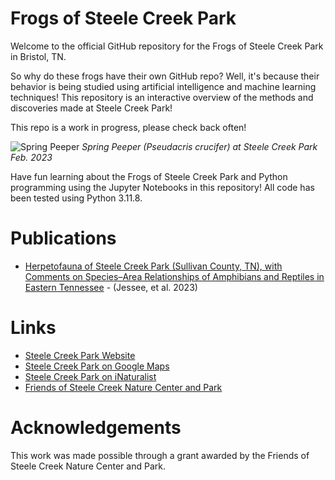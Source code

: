 # Frogs of Steele Creek Park

Welcome to the official GitHub repository for the Frogs of Steele Creek Park in Bristol, TN.

So why do these frogs have their own GitHub repo? Well, it's because their behavior is being studied using artificial intelligence and machine learning techniques! This repository is an interactive overview of the methods and discoveries made at Steele Creek Park! 

This repo is a work in progress, please check back often!

![Spring Peeper](data/images/spring-peeper.jpg)
<i>Spring Peeper (Pseudacris crucifer) at Steele Creek Park Feb. 2023</i>

Have fun learning about the Frogs of Steele Creek Park and Python programming using the Jupyter Notebooks in this repository! All code has been tested using Python 3.11.8.

# Publications
- [Herpetofauna of Steele Creek Park (Sullivan County, TN), with Comments on Species–Area Relationships of Amphibians and Reptiles in Eastern Tennessee](https://bioone.org/journals/southeastern-naturalist/volume-21/issue-1/058.021.0110/Herpetofauna-of-Steele-Creek-Park-Sullivan-County-TN-with-Comments/10.1656/058.021.0110.short) - (Jessee, et al. 2023)

# Links
- [Steele Creek Park Website](https://www.bristoltn.org/166/Steele-Creek-Park)
- [Steele Creek Park on Google Maps](https://maps.app.goo.gl/NuSGCce9vAFTKjiq6)
- [Steele Creek Park on iNaturalist](https://www.inaturalist.org/places/130630)
- [Friends of Steele Creek Nature Center and Park](https://www.friendsofsteelecreek.org/)

# Acknowledgements
This work was made possible through a grant awarded by the Friends of Steele Creek Nature Center and Park. 

